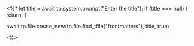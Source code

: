 <%*
let title = await tp.system.prompt("Enter the title");
if (title === null) {
	return;
}

await tp.file.create_new(tp.file.find_tfile("frontmatters"), title, true)

-%>



